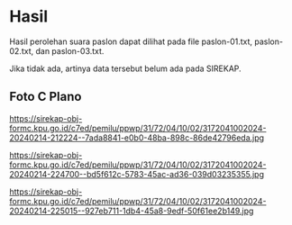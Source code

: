 # Hasil

Hasil perolehan suara paslon dapat dilihat pada file paslon-01.txt, paslon-02.txt, dan paslon-03.txt.

Jika tidak ada, artinya data tersebut belum ada pada SIREKAP.

## Foto C Plano

https://sirekap-obj-formc.kpu.go.id/c7ed/pemilu/ppwp/31/72/04/10/02/3172041002024-20240214-212224--7ada8841-e0b0-48ba-898c-86de42796eda.jpg

https://sirekap-obj-formc.kpu.go.id/c7ed/pemilu/ppwp/31/72/04/10/02/3172041002024-20240214-224700--bd5f612c-5783-45ac-ad36-039d03235355.jpg

https://sirekap-obj-formc.kpu.go.id/c7ed/pemilu/ppwp/31/72/04/10/02/3172041002024-20240214-225015--927eb711-1db4-45a8-9edf-50f61ee2b149.jpg
